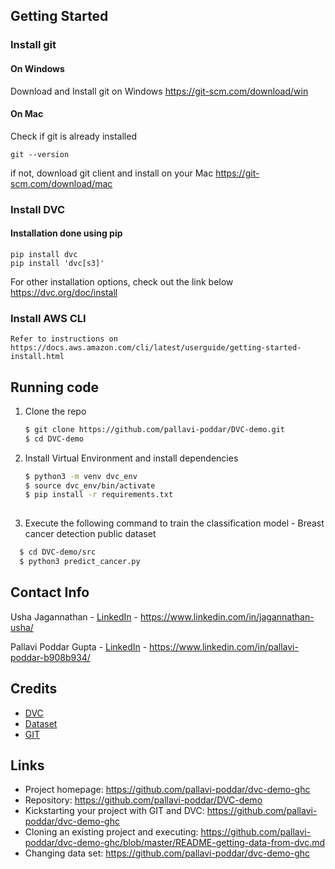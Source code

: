 <!-- GETTING STARTED -->

## Getting Started

### Install git

#### On Windows
   Download and Install git on Windows
   https://git-scm.com/download/win

#### On Mac
   Check if git is already installed
   ```
   git --version
   ```
   if not, download git client and install on your Mac 
   https://git-scm.com/download/mac

### Install DVC
   #### Installation done using pip
   ```
   pip install dvc
   pip install 'dvc[s3]'
   ```
   For other installation options, check out the link below 
   https://dvc.org/doc/install

### Install AWS CLI
    Refer to instructions on https://docs.aws.amazon.com/cli/latest/userguide/getting-started-install.html

## Running code

1. Clone the repo
   ```sh
   $ git clone https://github.com/pallavi-poddar/DVC-demo.git
   $ cd DVC-demo
   ```

2. Install Virtual Environment and install dependencies
   ```sh
   $ python3 -m venv dvc_env
   $ source dvc_env/bin/activate
   $ pip install -r requirements.txt
     
   ```
 3. Execute the following command to train the classification model - Breast cancer detection public dataset
 ```sh
   $ cd DVC-demo/src
   $ python3 predict_cancer.py

 ```


<!-- CONTACT -->
## Contact Info
Usha Jagannathan - [LinkedIn]() - https://www.linkedin.com/in/jagannathan-usha/

Pallavi Poddar Gupta - [LinkedIn]() - https://www.linkedin.com/in/pallavi-poddar-b908b934/


<!-- ACKNOWLEDGMENTS -->
## Credits

* [DVC](https://dvc.org)
* [Dataset](https://www.kaggle.com/datasets/uciml/breast-cancer-wisconsin-data)
* [GIT](https://git-scm.com/)

## Links

- Project homepage: https://github.com/pallavi-poddar/dvc-demo-ghc
- Repository: https://github.com/pallavi-poddar/DVC-demo
- Kickstarting your project with GIT and DVC: https://github.com/pallavi-poddar/dvc-demo-ghc
- Cloning an existing project and executing: https://github.com/pallavi-poddar/dvc-demo-ghc/blob/master/README-getting-data-from-dvc.md
- Changing data set: https://github.com/pallavi-poddar/dvc-demo-ghc




